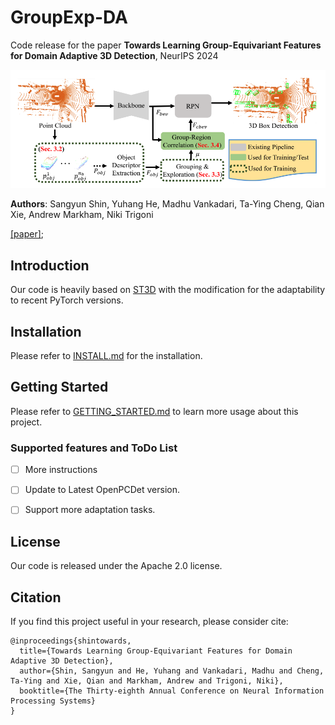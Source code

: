 # GroupExp-DA

Code release for the paper **Towards Learning Group-Equivariant Features for Domain Adaptive 3D Detection**, NeurIPS 2024

![framework](./docs/framework.png)

**Authors**: Sangyun Shin, Yuhang He,  Madhu Vankadari, Ta-Ying Cheng, Qian Xie, Andrew Markham, Niki Trigoni 

[[paper]](https://openreview.net/pdf?id=YEtirXhsh1);




## Introduction

Our code is heavily based on [ST3D](https://github.com/CVMI-Lab/ST3D/tree/st3d_v0.2) with the modification for the adaptability to recent PyTorch versions. 

## Installation

Please refer to [INSTALL.md](docs/INSTALL.md) for the installation.

## Getting Started

Please refer to [GETTING_STARTED.md](docs/GETTING_STARTED.md) to learn more usage about this project.

### Supported features and ToDo List

- [ ] More instructions 
 
- [ ] Update to Latest OpenPCDet version.
  
- [ ] Support more adaptation tasks.

## License

Our code is released under the Apache 2.0 license.

## Citation

If you find this project useful in your research, please consider cite:
```
@inproceedings{shintowards,
  title={Towards Learning Group-Equivariant Features for Domain Adaptive 3D Detection},
  author={Shin, Sangyun and He, Yuhang and Vankadari, Madhu and Cheng, Ta-Ying and Xie, Qian and Markham, Andrew and Trigoni, Niki},
  booktitle={The Thirty-eighth Annual Conference on Neural Information Processing Systems}
}
```
